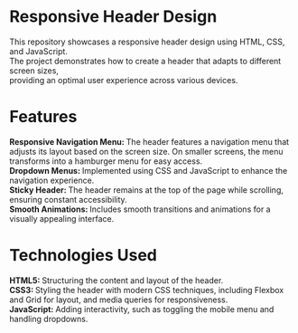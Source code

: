  
# Responsive Header Design
This repository showcases a responsive header design using HTML, CSS, and JavaScript. <br> The project demonstrates how to create a header that adapts to different screen sizes,<br>  providing an optimal user experience across various devices.

# Features
 <b> Responsive Navigation Menu: </b>  The header features a navigation menu that adjusts its layout based on the screen size. On smaller screens, the menu transforms into a hamburger menu for easy access. <br> 
 <b> Dropdown Menus: </b> Implemented using CSS and JavaScript to enhance the navigation experience. <br> 
<b> Sticky Header: </b> The header remains at the top of the page while scrolling, ensuring constant accessibility. <br>
<b> Smooth Animations: </b> Includes smooth transitions and animations for a visually appealing interface. <br>
# Technologies Used
 <b> HTML5: </b> Structuring the content and layout of the header. <br>
<b> CSS3: </b> Styling the header with modern CSS techniques, including Flexbox and Grid for layout, and media queries for responsiveness. <br>
 <b> JavaScript: </b> Adding interactivity, such as toggling the mobile menu and handling dropdowns. <br>
